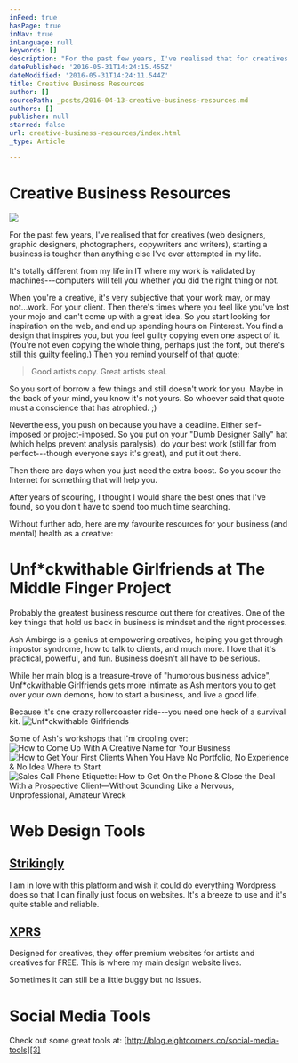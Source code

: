```yaml
---
inFeed: true
hasPage: true
inNav: true
inLanguage: null
keywords: []
description: "For the past few years, I've realised that for creatives (web designers, graphic designers, photographers, copywriters and writers), starting a business is tougher than anything else I've ever attempted in my life."
datePublished: '2016-05-31T14:24:15.455Z'
dateModified: '2016-05-31T14:24:11.544Z'
title: Creative Business Resources
author: []
sourcePath: _posts/2016-04-13-creative-business-resources.md
authors: []
publisher: null
starred: false
url: creative-business-resources/index.html
_type: Article

---
```

# Creative Business Resources
![](https://the-grid-user-content.s3-us-west-2.amazonaws.com/d0372797-4fcf-44a5-b922-14fb0ca369e2.jpg)

For the past few years, I've realised that for creatives (web designers, graphic designers, photographers, copywriters and writers), starting a business is tougher than anything else I've ever attempted in my life.

It's totally different from my life in IT where my work is validated by machines---computers will tell you whether you did the right thing or not.

When you're a creative, it's very subjective that your work may, or may not...work. For your client. Then there's times where you feel like you've lost your mojo and can't come up with a great idea. So you start looking for inspiration on the web, and end up spending hours on Pinterest. You find a design that inspires you, but you feel guilty copying even one aspect of it. (You're not even copying the whole thing, perhaps just the font, but there's still this guilty feeling.) Then you remind yourself of [that quote][0]:

> Good artists copy. Great artists steal.

So you sort of borrow a few things and still doesn't work for you. Maybe in the back of your mind, you know it's not yours. So whoever said that quote must a conscience that has atrophied. ;)

Nevertheless, you push on because you have a deadline. Either self-imposed or project-imposed. So you put on your "Dumb Designer Sally" hat (which helps prevent analysis paralysis), do your best work (still far from perfect---though everyone says it's great), and put it out there.

Then there are days when you just need the extra boost. So you scour the Internet for something that will help you.

After years of scouring, I thought I would share the best ones that I've found, so you don't have to spend too much time searching. 

Without further ado, here are my favourite resources for your business (and mental) health as a creative:

# Unf\*ckwithable Girlfriends at The Middle Finger Project

Probably the greatest business resource out there for creatives. One of the key things that hold us back in business is mindset and the right processes.

Ash Ambirge is a genius at empowering creatives, helping you get through impostor syndrome, how to talk to clients, and much more. I love that it's practical, powerful, and fun. Business doesn't all have to be serious.

While her main blog is a treasure-trove of "humorous business advice", Unf\*ckwithable Girlfriends gets more intimate as Ash mentors you to get over your own demons, how to start a business, and live a good life.

Because it's one crazy rollercoaster ride---you need one heck of a survival kit.
![Unf*ckwithable Girlfriends](https://the-grid-user-content.s3-us-west-2.amazonaws.com/b991c127-7755-4593-a156-c7a7a0b9a8fe.jpg)

Some of Ash's workshops that I'm drooling over:
![How to Come Up With A Creative Name for Your Business](https://the-grid-user-content.s3-us-west-2.amazonaws.com/05f796ba-07b9-4089-bf64-eea3f26817b6.jpg)
![How to Get Your First Clients When You Have No Portfolio, No Experience & No Idea Where to Start](https://the-grid-user-content.s3-us-west-2.amazonaws.com/6f31395f-2edc-47ac-be9b-a922a05a5f7e.jpg)
![Sales Call Phone Etiquette: How to Get On the Phone & Close the Deal With a Prospective Client—Without Sounding Like a Nervous, Unprofessional, Amateur Wreck](https://the-grid-user-content.s3-us-west-2.amazonaws.com/563fbd66-e0cc-469e-8488-18822b88bfb2.jpg)

# Web Design Tools

## [Strikingly][1]

I am in love with this platform and wish it could do everything Wordpress does so that I can finally just focus on websites. It's a breeze to use and it's quite stable and reliable.

## [XPRS][2]

Designed for creatives, they offer premium websites for artists and creatives for FREE. This is where my main design website lives.

Sometimes it can still be a little buggy but no issues.

# Social Media Tools

Check out some great tools at: [http://blog.eightcorners.co/social-media-tools][3]

[0]: http://quoteinvestigator.com/2013/03/06/artists-steal/
[1]: http://a.strk.ly/cnhNG
[2]: http://imxprs.com/
[3]: http://blog.eightcorners.co/social-media-tools